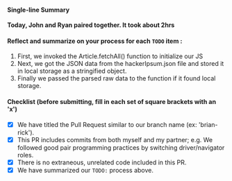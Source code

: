 #### Single-line Summary
**Today, John and Ryan paired together. It took about 2hrs**

#### Reflect and summarize on your process for each `TODO` item :  
  1. First, we invoked the Article.fetchAll() function to initialize our JS
  2. Next, we got the JSON data from the hackerIpsum.json file and stored it in local storage as a stringified object.
  3. Finally we passed the parsed raw data to the function if it found local storage.

#### Checklist (before submitting, fill in each set of square brackets with an 'x')
- [x] We have titled the Pull Request similar to our branch name (ex: 'brian-rick').
- [x] This PR includes commits from both myself and my partner; e.g. We followed good pair programming practices by switching driver/navigator roles.
- [x] There is no extraneous, unrelated code included in this PR.
- [x] We have summarized our `TODO:` process above.
